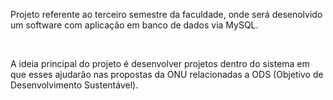 <p>Projeto referente ao terceiro semestre da faculdade, onde será desenolvido um software com aplicação em banco de dados via MySQL.</p>
<br>
<p>A ideia principal do projeto é desenvolver projetos dentro do sistema em que esses ajudarão nas propostas da ONU relacionadas a 
ODS (Objetivo de Desenvolvimento Sustentável).</p>
